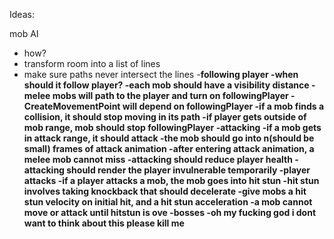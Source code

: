Ideas:

mob AI

- how?
- transform room into a list of lines
- make sure paths never intersect the lines
-<b>following player
-when should it follow player?
-each mob should have a visibility distance
-melee mobs will path to the player and turn on followingPlayer
-CreateMovementPoint will depend on followingPlayer
-if a mob finds a collision, it should stop moving in its path
-if player gets outside of mob range, mob should stop followingPlayer
-<b>attacking
-if a mob gets in attack range, it should attack
-the mob should go into n(should be small) frames of attack animation
-after entering attack animation, a melee mob cannot miss
-attacking should reduce player health
-attacking should render the player invulnerable temporarily
-<b>player attacks
-if a player attacks a mob, the mob goes into hit stun
-hit stun involves taking knockback that should decelerate
-give mobs a hit stun velocity on initial hit, and a hit stun acceleration
-a mob cannot move or attack until hitstun is ove
-<b>bosses
-oh my fucking god i dont want to think about this please kill me
